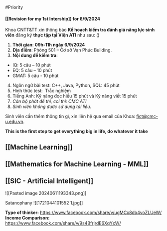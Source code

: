  
#Priority
#### [[Revision for my 1st Intership]] for  6/9/2024
Khoa CNTT&TT xin thông báo **Kế hoạch kiểm tra đánh giá năng lực sinh viên** đăng ký **thực tập tại Viện ATI** như sau: ()

1. **Thời gian**: **09h-11h ngày 6/9/2024**
2. **Địa điểm**: Phòng 501 – Cơ sở Vạn Phúc Building.
3. **Nội dung đề kiểm tra**:
+ IQ: 5 câu – 10 phút
+ EQ: 5 câu – 10 phút
+ GMAT: 5 câu - 10 phút
	
4. Ngôn ngữ bài test: C++, Java, Python, SQL: 45 phút
5. Hình thức test:  Trắc nghiệm
6. Tiếng Anh: Kỹ năng đọc hiểu 15 phút và Kỹ năng viết 15 phút
7. _Cán bộ phát đề thi, coi thi: CMC ATI_
8. _Sinh viên không được sử dụng tài liệu._

Sinh viên cần thêm thông tin gì, xin liên hệ qua email của Khoa: fict@cmc-u.edu.vn.

__This is the first step to get everything big in life, do whatever it take__
## [[Machine Learning]]

## [[Mathematics for Machine Learning - MML]]

## [[SIC - Artificial Intelligent]]


![[Pasted image 20240611193343.png]]

Satanophany
![[1721044101552 1.jpg]]

**Type of thinker:** https://www.facebook.com/share/v/ugMCx8db4voZLUeW/
**Income Comparison:** https://www.facebook.com/share/v/9s4BfrjrdE6XqYxW/


